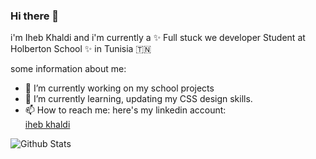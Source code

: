 ### Hi there 👋
i'm Iheb Khaldi and i'm currently a ✨ Full stuck we developer Student at Holberton School ✨ in Tunisia 🇹🇳

some information about me:

- 🔭 I’m currently working on my school projects
- 🌱 I’m currently learning, updating my CSS design skills.
- 📫 How to reach me: here's my linkedin account: <div class="LI-profile-badge"  data-version="v1" data-size="medium" data-locale="en_US" data-type="vertical" data-theme="dark" data-vanity="iheb-khaldi-a199b4193"><a class="LI-simple-link" href='https://tn.linkedin.com/in/iheb-khaldi-a199b4193?trk=profile-badge'>iheb khaldi</a></div>

![Github Stats](https://github-readme-stats.vercel.app/api?username=khaldi505&count_private=true&show_icons=true&include_all_commits=true)

